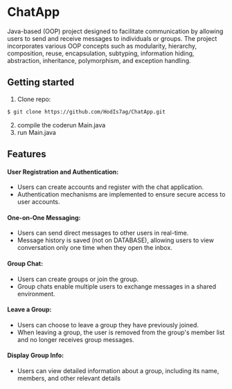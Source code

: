 # ChatApp
Java-based (OOP) project designed to facilitate communication by allowing users to send and receive messages to individuals or groups. The 
project incorporates various OOP concepts such as modularity, hierarchy, composition, reuse, 
encapsulation, subtyping, information hiding, abstraction, inheritance, polymorphism, and exception 
handling.

## Getting started
1. Clone repo:
```bash
$ git clone https://github.com/HodIs7ag/ChatApp.git
```
2. compile the coderun Main.java
3. run Main.java
   
## Features
#### User Registration and Authentication:
- Users can create accounts and register with the chat application.
- Authentication mechanisms are implemented to ensure secure access to user accounts.
#### One-on-One Messaging: 
- Users can send direct messages to other users in real-time.
- Message history is saved (not on DATABASE), allowing users to view conversation only one time when they open the inbox.
#### Group Chat:
- Users can create groups or join the group.
- Group chats enable multiple users to exchange messages in a shared environment.
#### Leave a Group:
- Users can choose to leave a group they have previously joined.
- When leaving a group, the user is removed from the group's member list and no longer receives group messages.
#### Display Group Info:
- Users can view detailed information about a group, including its name, members, and 
other relevant details
